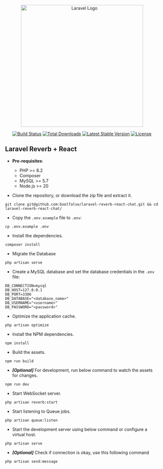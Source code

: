 <p align="center"><a href="https://laravel.com" target="_blank"><img src="https://raw.githubusercontent.com/laravel/art/master/logo-lockup/5%20SVG/2%20CMYK/1%20Full%20Color/laravel-logolockup-cmyk-red.svg" width="400" alt="Laravel Logo"></a></p>

<p align="center">
<a href="https://github.com/laravel/framework/actions"><img src="https://github.com/laravel/framework/workflows/tests/badge.svg" alt="Build Status"></a>
<a href="https://packagist.org/packages/laravel/framework"><img src="https://img.shields.io/packagist/dt/laravel/framework" alt="Total Downloads"></a>
<a href="https://packagist.org/packages/laravel/framework"><img src="https://img.shields.io/packagist/v/laravel/framework" alt="Latest Stable Version"></a>
<a href="https://packagist.org/packages/laravel/framework"><img src="https://img.shields.io/packagist/l/laravel/framework" alt="License"></a>
</p>

## Laravel Reverb + React


- **Pre-requisites**:
    - PHP >= 8.2
    - Composer
    - MySQL >= 5.7
    - Node.js >= 20

- Clone the repository, or download the zip file and extract it.
```shell
git clone git@github.com:boolfalse/laravel-reverb-react-chat.git && cd laravel-reverb-react-chat/
```

- Copy the `.env.example` file to `.env`:
```shell
cp .env.example .env
```

- Install the dependencies.
```shell
composer install
```
- Migrate the Database
```shell
php artisan serve
```
- Create a MySQL database and set the database credentials in the `.env` file:
```shell
DB_CONNECTION=mysql
DB_HOST=127.0.0.1
DB_PORT=3306
DB_DATABASE="<database_name>"
DB_USERNAME="<username>"
DB_PASSWORD="<password>"
```

- Optimize the application cache.
```shell
php artisan optimize
```

- Install the NPM dependencies.
```shell
npm install
```

- Build the assets.
```shell
npm run build
```

- **_[Optional]_** For development, run below command to watch the assets for changes.
```shell
npm run dev
```

- Start WebSocket server.
```shell
php artisan reverb:start
```

- Start listening to Queue jobs.
```shell
php artisan queue:listen
```

- Start the development server using below command or configure a virtual host.
```shell
php artisan serve
```

- **_[Optional]_** Check if connection is okay, use this following command
```
php artisan send:message
```
